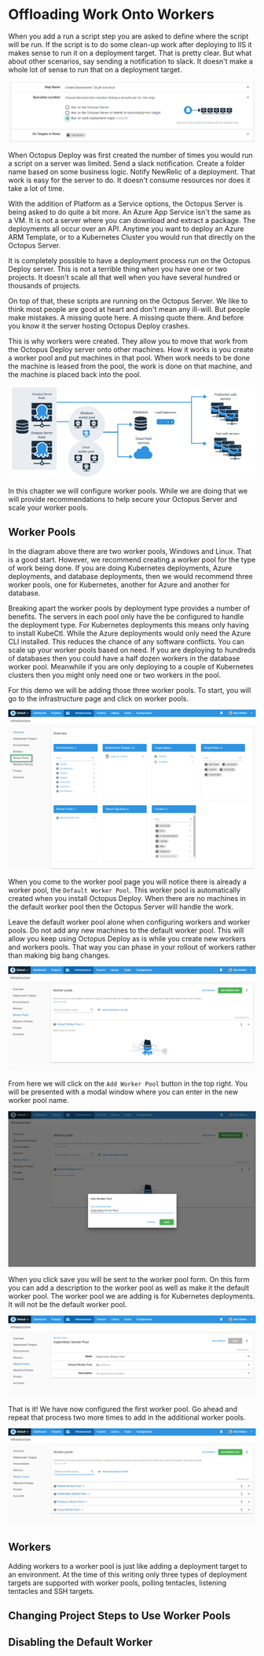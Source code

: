 # Offloading Work Onto Workers

When you add a run a script step you are asked to define where the script will be run.  If the script is to do some clean-up work after deploying to IIS it makes sense to run it on a deployment target.  That is pretty clear.  But what about other scenarios, say sending a notification to slack.  It doesn't make a whole lot of sense to run that on a deployment target.

![](images/workers-originalrunonscriptstep.png)

When Octopus Deploy was first created the number of times you would run a script on a server was limited.  Send a slack notification.  Create a folder name based on some business logic.  Notify NewRelic of a deployment.  That work is easy for the server to do.  It doesn't consume resources nor does it take a lot of time.  

With the addition of Platform as a Service options, the Octopus Server is being asked to do quite a bit more.  An Azure App Service isn't the same as a VM.  It is not a server where you can download and extract a package.  The deployments all occur over an API.  Anytime you want to deploy an Azure ARM Template, or to a Kubernetes Cluster you would run that directly on the Octopus Server.

It is completely possible to have a deployment process run on the Octopus Deploy server.  This is not a terrible thing when you have one or two projects.  It doesn't scale all that well when you have several hundred or thousands of projects.

On top of that, these scripts are running on the Octopus Server.  We like to think most people are good at heart and don't mean any ill-will.  But people make mistakes.  A missing quote here.  A missing quote there.  And before you know it the server hosting Octopus Deploy crashes.  

This is why workers were created.  They allow you to move that work from the Octopus Deploy server onto other machines.  How it works is you create a worker pool and put machines in that pool.  When work needs to be done the machine is leased from the pool, the work is done on that machine, and the machine is placed back into the pool.

![](images/workers-overview.png)

In this chapter we will configure worker pools.  While we are doing that we will provide recommendations to help secure your Octopus Server and scale your worker pools.

## Worker Pools

In the diagram above there are two worker pools, Windows and Linux.  That is a good start.  However, we recommend creating a worker pool for the type of work being done.  If you are doing Kubernetes deployments, Azure deployments, and database deployments, then we would recommend three worker pools, one for Kubernetes, another for Azure and another for database.

Breaking apart the worker pools by deployment type provides a number of benefits.  The servers in each pool only have the be configured to handle the deployment type.  For Kubernetes deployments this means only having to install KubeCtl.  While the Azure deployments would only need the Azure CLI installed.  This reduces the chance of any software conflicts.  You can scale up your worker pools based on need.  If you are deploying to hundreds of databases then you could have a half dozen workers in the database worker pool.  Meanwhile if you are only deploying to a couple of Kubernetes clusters then you might only need one or two workers in the pool.  

For this demo we will be adding those three worker pools.  To start, you will go to the infrastructure page and click on worker pools.

![](images/workers-infrastructureworkerpoollink.png)

When you come to the worker pool page you will notice there is already a worker pool, the `Default Worker Pool`.  This worker pool is automatically created when you install Octopus Deploy.  When there are no machines in the default worker pool then the Octopus Server will handle the work.  

Leave the default worker pool alone when configuring workers and worker pools.  Do not add any new machines to the default worker pool.  This will allow you keep using Octopus Deploy as is while you create new workers and workers pools.  That way you can phase in your rollout of workers rather than making big bang changes.

![](images/workers-defaultworkerpool.png)

From here we will click on the `Add Worker Pool` button in the top right.  You will be presented with a modal window where you can enter in the new worker pool name.

![](images/workers-addworkerpoolmodal.png)

When you click save you will be sent to the worker pool form.  On this form you can add a description to the worker pool as well as make it the default worker pool.  The worker pool we are adding is for Kubernetes deployments.  It will not be the default worker pool.

![](images/workers-addworkerform.png)

That is it!  We have now configured the first worker pool.  Go ahead and repeat that process two more times to add in the additional worker pools.

![](images/workers-allworkerpools.png)

## Workers

Adding workers to a worker pool is just like adding a deployment target to an environment.  At the time of this writing only three types of deployment targets are supported with worker pools, polling tentacles, listening tentacles and SSH targets.  

## Changing Project Steps to Use Worker Pools

## Disabling the Default Worker